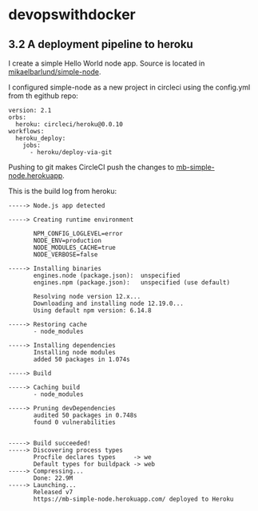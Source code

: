 # devopswithdocker
## 3.2 A deployment pipeline to heroku
I create a simple Hello World node app. Source is located in [mikaelbarlund/simple-node](https://github.com/mikaelbarlund/simple-node).

I configured simple-node as a new project in circleci using the config.yml from th egithub repo:
```
version: 2.1
orbs:
  heroku: circleci/heroku@0.0.10
workflows:
  heroku_deploy:
    jobs:
      - heroku/deploy-via-git
```
Pushing to git makes CircleCI push the changes to [mb-simple-node.herokuapp](https://mb-simple-node.herokuapp.com/).

This is the build log from heroku:
```
-----> Node.js app detected
       
-----> Creating runtime environment
       
       NPM_CONFIG_LOGLEVEL=error
       NODE_ENV=production
       NODE_MODULES_CACHE=true
       NODE_VERBOSE=false
       
-----> Installing binaries
       engines.node (package.json):  unspecified
       engines.npm (package.json):   unspecified (use default)
       
       Resolving node version 12.x...
       Downloading and installing node 12.19.0...
       Using default npm version: 6.14.8
       
-----> Restoring cache
       - node_modules
       
-----> Installing dependencies
       Installing node modules
       added 50 packages in 1.074s
       
-----> Build
       
-----> Caching build
       - node_modules
       
-----> Pruning devDependencies
       audited 50 packages in 0.748s
       found 0 vulnerabilities
       
       
-----> Build succeeded!
-----> Discovering process types
       Procfile declares types     -> we
       Default types for buildpack -> web
-----> Compressing...
       Done: 22.9M
-----> Launching...
       Released v7
       https://mb-simple-node.herokuapp.com/ deployed to Heroku
```